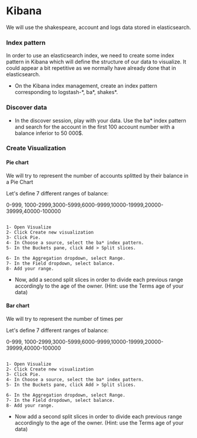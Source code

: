 # Kibana

We will use the shakespeare, account and logs data stored in elasticsearch.

### Index pattern

In order to use an elasticsearch index, we need to create some index pattern in Kibana which will define the structure of our data to visualize.
It could appear a bit repetitive as we normally have already done that in elasticsearch.

- On the Kibana index management, create an index pattern corresponding to logstash-\*, ba\*, shakes\*.


### Discover data

- In the discover session, play with your data. Use the ba\* index pattern and search for the account in the first 100 account number with a balance inferior to 50 000$.

### Create Visualization

#### Pie chart

We will try to represent the number of accounts splitted by their balance in a Pie Chart

Let's define 7 different ranges of balance:

0-999, 1000-2999,3000-5999,6000-9999,10000-19999,20000-39999,40000-100000

```

1- Open Visualize
2- Click Create new visualization
3- Click Pie.
4- In Choose a source, select the ba* index pattern.
5- In the Buckets pane, click Add > Split slices.

6- In the Aggregation dropdown, select Range.
7- In the Field dropdown, select balance.
8- Add your range.
```

- Now, add a second split slices in order to divide each previous range accordingly to the age of the owner. (Hint: use the Terms age of your data)


#### Bar chart

We will try to represent the number of times per

Let's define 7 different ranges of balance:

0-999, 1000-2999,3000-5999,6000-9999,10000-19999,20000-39999,40000-100000

```

1- Open Visualize
2- Click Create new visualization
3- Click Pie.
4- In Choose a source, select the ba* index pattern.
5- In the Buckets pane, click Add > Split slices.

6- In the Aggregation dropdown, select Range.
7- In the Field dropdown, select balance.
8- Add your range.
```

- Now add a second split slices in order to divide each previous range accordingly to the age of the owner. (Hint: use the Terms age of your data)
